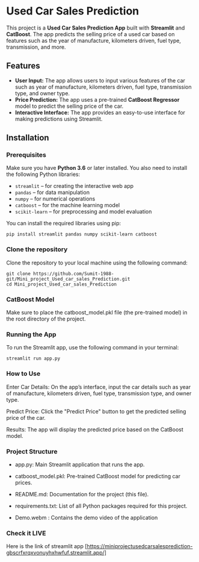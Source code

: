 # Used Car Sales Prediction

This project is a **Used Car Sales Prediction App** built with **Streamlit** and **CatBoost**. The app predicts the selling price of a used car based on features such as the year of manufacture, kilometers driven, fuel type, transmission, and more.

## Features
- **User Input:** The app allows users to input various features of the car such as year of manufacture, kilometers driven, fuel type, transmission type, and owner type.
- **Price Prediction:** The app uses a pre-trained **CatBoost Regressor** model to predict the selling price of the car.
- **Interactive Interface:** The app provides an easy-to-use interface for making predictions using Streamlit.

## Installation

### Prerequisites

Make sure you have **Python 3.6** or later installed. You also need to install the following Python libraries:

- `streamlit` – for creating the interactive web app
- `pandas` – for data manipulation
- `numpy` – for numerical operations
- `catboost` – for the machine learning model
- `scikit-learn` – for preprocessing and model evaluation

You can install the required libraries using pip:

```
pip install streamlit pandas numpy scikit-learn catboost

```

### Clone the repository

Clone the repository to your local machine using the following command:
```
git clone https://github.com/Sumit-1988-git/Mini_project_Used_car_sales_Prediction.git
cd Mini_project_Used_car_sales_Prediction
```

### CatBoost Model

Make sure to place the catboost_model.pkl file (the pre-trained model) in the root directory of the project.

### Running the App

To run the Streamlit app, use the following command in your terminal:

```
streamlit run app.py
```
### How to Use

Enter Car Details: On the app’s interface, input the car details such as year of manufacture, kilometers driven, fuel type, transmission type, and owner type.

Predict Price: Click the "Predict Price" button to get the predicted selling price of the car.

Results: The app will display the predicted price based on the CatBoost model.

### Project Structure

* app.py: Main Streamlit application that runs the app.

* catboost_model.pkl: Pre-trained CatBoost model for predicting car prices.

* README.md: Documentation for the project (this file).

* requirements.txt: List of all Python packages required for this project.
  
* Demo.webm : Contains the demo video of the application

### Check it LIVE
Here is the link of streamlit app [https://miniprojectusedcarsalesprediction-gbscrfxrqxvonuyhxhwfuf.streamlit.app/]
